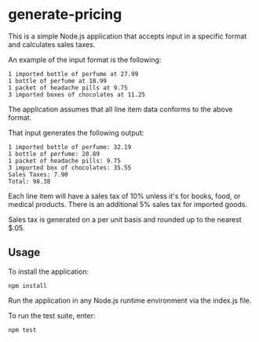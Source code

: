 # generate-pricing

This is a simple Node.js application that accepts input in a specific format and calculates sales taxes.

An example of the input format is the following:

```
1 imported bottle of perfume at 27.99
1 bottle of perfume at 18.99
1 packet of headache pills at 9.75
3 imported boxes of chocolates at 11.25
```
The application assumes that all line item data conforms to the above format.

That input generates the following output:

```
1 imported bottle of perfume: 32.19
1 bottle of perfume: 20.89
1 packet of headache pills: 9.75
3 imported box of chocolates: 35.55
Sales Taxes: 7.90
Total: 98.38
```

Each line item will have a sales tax of 10% unless it's for books, food, or medical products. There is an additional 5% sales tax for imported goods.

Sales tax is generated on a per unit basis and rounded up to the nearest $.05.

## Usage

To install the application:

```npm install```

Run the application in any Node.js runtime environment via the index.js file. 

To run the test suite, enter:

```npm test```
